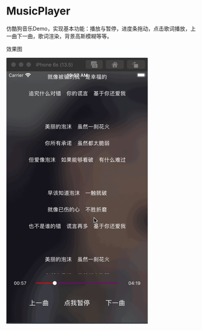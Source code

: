 # MusicPlayer
仿酷狗音乐Demo，实现基本功能：播放与暂停，进度条拖动，点击歌词播放，上一曲下一曲，歌词渲染，背景高斯模糊等等。

效果图

![image](https://github.com/anjunDeveloper/MusicPlayer/blob/master/%E6%95%88%E6%9E%9C%E5%9B%BE.gif)
